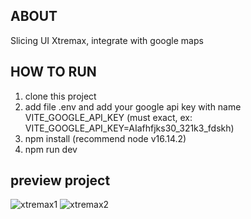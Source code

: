 ## ABOUT ##
Slicing UI Xtremax, integrate with google maps

## HOW TO RUN ##

1. clone this project
2. add file .env and add your google api key with name VITE_GOOGLE_API_KEY (must exact, ex: VITE_GOOGLE_API_KEY=AIafhfjks30_321k3_fdskh)
3. npm install (recommend node v16.14.2)
4. npm run dev

## preview project ## 

![xtremax1](https://user-images.githubusercontent.com/54411969/208932318-30c7fbf4-7b07-48e3-aaa1-3222927f44df.PNG)
![xtremax2](https://user-images.githubusercontent.com/54411969/208932330-0a713c9b-4c6f-4d8d-a057-16b8ba717a29.PNG)

